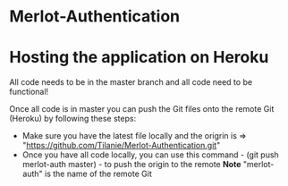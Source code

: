 # Merlot-Authentication

# Hosting the application on Heroku

All code needs to be in the master branch and all code need to be functional!

Once all code is in master you can push the Git files onto the remote Git (Heroku) by following these steps:
* Make sure you have the latest file locally and the origrin is => "https://github.com/Tilanie/Merlot-Authentication.git"
* Once you have all code locally, you can use this command - (git push merlot-auth master) - to push the origin to the remote
**Note** "merlot-auth" is the name of the remote Git
